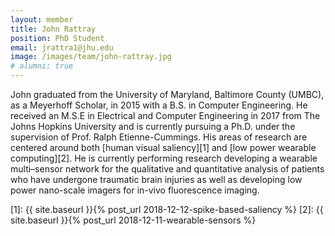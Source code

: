 ```yaml
---
layout: member
title: John Rattray
position: PhD Student
email: jrattra1@jhu.edu
image: /images/team/john-rattray.jpg
# alumni: true
---
```


John graduated from the University of Maryland, Baltimore County (UMBC), as a Meyerhoff Scholar, in 2015 with a B.S. in Computer Engineering. He received an M.S.E in Electrical and Computer Engineering in 2017 from The Johns Hopkins University and is currently pursuing a Ph.D. under the supervision of Prof. Ralph Etienne-Cummings. His areas of research are centered around both [human visual saliency][1] and [low power wearable computing][2]. He is currently performing research developing a wearable multi–sensor network for the qualitative and quantitative analysis of patients who have undergone traumatic brain injuries as well as developing low power nano-scale imagers for in-vivo  fluorescence imaging.

[1]: {{ site.baseurl }}{% post_url 2018-12-12-spike-based-saliency %}
[2]: {{ site.baseurl }}{% post_url 2018-12-11-wearable-sensors %}
